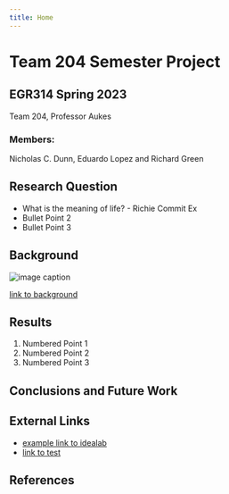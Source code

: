 ```yaml
---
title: Home
---
```


# Team 204 Semester Project

## EGR314 Spring 2023
Team 204, Professor Aukes
### Members:
Nicholas C. Dunn, Eduardo Lopez and Richard Green

## Research Question

* What is the meaning of life? - Richie Commit Ex
* Bullet Point 2
* Bullet Point 3

## Background

![image caption](https://idealab.asu.edu/assets/images/research/jumper1.png)

[link to background](/background)

## Results

1. Numbered Point 1
1. Numbered Point 2
1. Numbered Point 3

## Conclusions and Future Work

## External Links

* [example link to idealab](https://idealab.asu.edu)
* [link to test](/test)

## References
